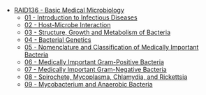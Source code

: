 * [RAID136 - Basic Medical Microbiology](RAID136%20-%20Basic%20Medical%20Microbiology.md)
  * [01 - Introduction to Infectious Diseases](01%20-%20Introduction%20to%20Infectious%20Diseases.md)
  * [02 - Host-Microbe Interaction](02%20-%20Host-Microbe%20Interaction.md)
  * [03 - Structure, Growth and Metabolism of Bacteria](03%20-%20Structure,%20Growth%20and%20Metabolism%20of%20Bacteria.md)
  * [04 - Bacterial Genetics](04%20-%20Bacterial%20Genetics.md)
  * [05 - Nomenclature and Classification of Medically Important Bacteria](05%20-%20Nomenclature%20and%20Classification%20of%20Medically%20Important%20Bacteria.md)
  * [06 - Medically Important Gram-Positive Bacteria]()
  * [07 - Medically Important Gram-Negative Bacteria]()
  * [08 - Spirochete, Mycoplasma, Chlamydia, and Rickettsia](08%20-%20Spirochete,%20Mycoplasma,%20Chlamydia,%20and%20Rickettsia.md)
  * [09 - Mycobacterium and Anaerobic Bacteria](09%20-%20Mycobacterium%20and%20Anaerobic%20Bacteria.md)
